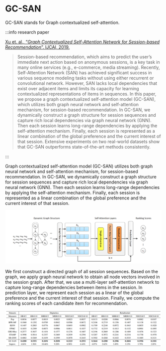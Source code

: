# GC-SAN

GC-SAN stands for Graph contextualized self-attention.

:::info research paper

[Xu et. al., “*Graph Contextualized Self-Attention Network for Session-based Recommendation*”. IJCAI, 2019.](https://www.ijcai.org/proceedings/2019/0547.pdf)

> Session-based recommendation, which aims to predict the user’s immediate next action based on anonymous sessions, is a key task in many online services (e.g., e-commerce, media streaming). Recently, Self-Attention Network (SAN) has achieved significant success in various sequence modeling tasks without using either recurrent or convolutional network. However, SAN lacks local dependencies that exist over adjacent items and limits its capacity for learning contextualized representations of items in sequences. In this paper, we propose a graph contextualized self-attention model (GC-SAN), which utilizes both graph neural network and self-attention mechanism, for session-based recommendation. In GC-SAN, we dynamically construct a graph structure for session sequences and capture rich local dependencies via graph neural network (GNN). Then each session learns long-range dependencies by applying the self-attention mechanism. Finally, each session is represented as a linear combination of the global preference and the current interest of that session. Extensive experiments on two real-world datasets show that GC-SAN outperforms state-of-the-art methods consistently.
> 

:::

Graph contextualized self-attention model (GC-SAN) utilizes both graph neural network and self-attention mechanism, for session-based recommendation. In GC-SAN, we dynamically construct a graph structure for session sequences and capture rich local dependencies via graph neural network (GNN). Then each session learns long-range dependencies by applying the self-attention mechanism. Finally, each session is represented as a linear combination of the global preference and the current interest of that session.

![Untitled](/img/content-models-raw-mp2-gc-san-untitled.png)

We first construct a directed graph of all session sequences. Based on the graph, we apply graph neural network to obtain all node vectors involved in the session graph. After that, we use a multi-layer self-attention network to capture long-range dependencies between items in the session. In prediction layer, we represent each session as a linear of the global preference and the current interest of that session. Finally, we compute the ranking scores of each candidate item for recommendation.

![Untitled](/img/content-models-raw-mp2-gc-san-untitled-1.png)